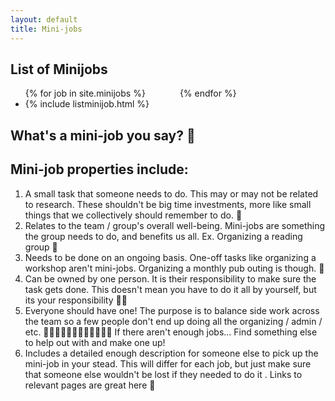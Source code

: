 ```yaml
---
layout: default
title: Mini-jobs
---
```


<style>
ul {
  columns: 2;
  -webkit-columns: 2;
  -moz-columns: 2;
}
</style>

## List of Minijobs

<ul>
{% for job in site.minijobs %}
<li>{% include listminijob.html %}</li>
{% endfor %}
</ul>

## What's a mini-job you say? 🤔

## Mini-job properties include:
 
1. A small task that someone needs to do. This may or may not be related to research. These shouldn't be big time investments, more like small things that we collectively should remember to do. 💭
2. Relates to the team / group's overall well-being. Mini-jobs are something the group needs to do, and benefits us all. Ex. Organizing a reading group 📗
3. Needs to be done on an ongoing basis. One-off tasks like organizing a workshop aren't mini-jobs. Organizing a monthly pub outing is though. 🍻
4. Can be owned by one person. It is their responsibility to make sure the task gets done. This doesn't mean you have to do it all by yourself, but its your responsibility 💃🏼
5. Everyone should have one! The purpose is to balance side work across the team so a few people don't end up doing all the organizing / admin / etc. 👨‍👩‍👧‍👧👨‍👨‍👧‍👦👩‍👩‍👦‍👦 If there aren't enough jobs... Find something else to help out with and make one up!
6. Includes a detailed enough description for someone else to pick up the mini-job in your stead. This will differ for each job, but just make sure that someone else wouldn't be lost if they needed to do it . Links to relevant pages are great here 👏


